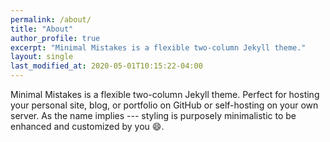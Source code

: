 ```yaml
---
permalink: /about/
title: "About"
author_profile: true
excerpt: "Minimal Mistakes is a flexible two-column Jekyll theme."
layout: single
last_modified_at: 2020-05-01T10:15:22-04:00
---
```


Minimal Mistakes is a flexible two-column Jekyll theme. Perfect for hosting your personal site, blog, or portfolio on GitHub or self-hosting on your own server. As the name implies --- styling is purposely minimalistic to be enhanced and customized by you :smile:.
